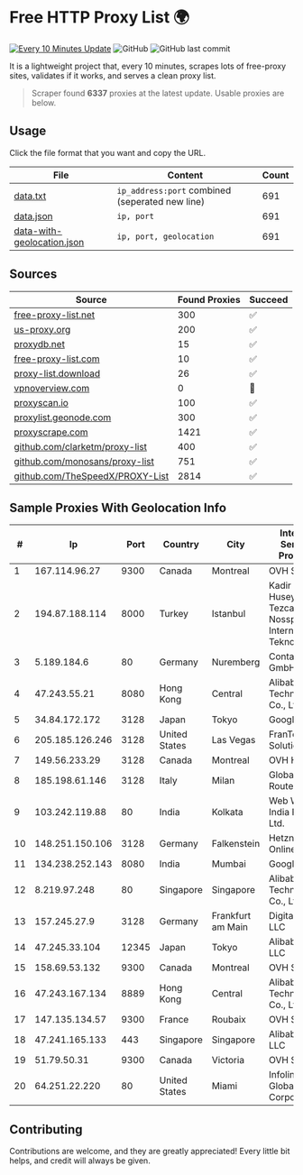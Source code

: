 
# Free HTTP Proxy List 🌍

[![Every 10 Minutes Update](https://github.com/mertguvencli/http-proxy-list/actions/workflows/main.yml/badge.svg?branch=main)](https://github.com/mertguvencli/http-proxy-list/actions/workflows/main.yml)
![GitHub](https://img.shields.io/github/license/mertguvencli/http-proxy-list)
![GitHub last commit](https://img.shields.io/github/last-commit/mertguvencli/http-proxy-list)

It is a lightweight project that, every 10 minutes, scrapes lots of free-proxy sites, validates if it works, and serves a clean proxy list.


> Scraper found **6337** proxies at the latest update. Usable proxies are below.

## Usage

Click the file format that you want and copy the URL.


|File|Content|Count|
|----|-------|-----|
|[data.txt](https://raw.githubusercontent.com/mertguvencli/http-proxy-list/main/proxy-list/data.txt)|`ip_address:port` combined (seperated new line)|691|
|[data.json](https://raw.githubusercontent.com/mertguvencli/http-proxy-list/main/proxy-list/data.json)|`ip, port`|691|
|[data-with-geolocation.json](https://raw.githubusercontent.com/mertguvencli/http-proxy-list/main/proxy-list/data-with-geolocation.json)|`ip, port, geolocation`|691|

## Sources

|Source|Found Proxies|Succeed|
|------|-------------|-------|
|[free-proxy-list.net](https://free-proxy-list.net)|300|✅|
|[us-proxy.org](https://www.us-proxy.org)|200|✅|
|[proxydb.net](http://proxydb.net)|15|✅|
|[free-proxy-list.com](https://free-proxy-list.com/?page=&port=&type%5B%5D=http&type%5B%5D=https&up_time=0&search=Search)|10|✅|
|[proxy-list.download](https://www.proxy-list.download/HTTP)|26|✅|
|[vpnoverview.com](https://vpnoverview.com/privacy/anonymous-browsing/free-proxy-servers)|0|🚫|
|[proxyscan.io](https://www.proxyscan.io)|100|✅|
|[proxylist.geonode.com](https://proxylist.geonode.com/api/proxy-list?limit=300&page=1&sort_by=lastChecked&sort_type=desc&protocols=http,https)|300|✅|
|[proxyscrape.com](https://api.proxyscrape.com/v2/?request=displayproxies&protocol=http&timeout=10000&country=all&ssl=all&anonymity=all)|1421|✅|
|[github.com/clarketm/proxy-list](https://raw.githubusercontent.com/clarketm/proxy-list/master/proxy-list-raw.txt)|400|✅|
|[github.com/monosans/proxy-list](https://raw.githubusercontent.com/monosans/proxy-list/main/proxies/http.txt)|751|✅|
|[github.com/TheSpeedX/PROXY-List](https://raw.githubusercontent.com/TheSpeedX/PROXY-List/master/http.txt)|2814|✅|


## Sample Proxies With Geolocation Info

|#|Ip|Port|Country|City|Internet Service Provider|
|-|--|----|-------|----|-------------------------|
|1|167.114.96.27|9300|Canada|Montreal|OVH SAS|
|2|194.87.188.114|8000|Turkey|Istanbul|Kadir Huseyin Tezcan Nosspeed Internet Teknolojileri|
|3|5.189.184.6|80|Germany|Nuremberg|Contabo GmbH|
|4|47.243.55.21|8080|Hong Kong|Central|Alibaba (US) Technology Co., Ltd.|
|5|34.84.172.172|3128|Japan|Tokyo|Google LLC|
|6|205.185.126.246|3128|United States|Las Vegas|FranTech Solutions|
|7|149.56.233.29|3128|Canada|Montreal|OVH Hosting|
|8|185.198.61.146|3128|Italy|Milan|Global Router LLC|
|9|103.242.119.88|80|India|Kolkata|Web Werks India Pvt. Ltd.|
|10|148.251.150.106|3128|Germany|Falkenstein|Hetzner Online GmbH|
|11|134.238.252.143|8080|India|Mumbai|Google LLC|
|12|8.219.97.248|80|Singapore|Singapore|Alibaba (US) Technology Co., Ltd.|
|13|157.245.27.9|3128|Germany|Frankfurt am Main|DigitalOcean, LLC|
|14|47.245.33.104|12345|Japan|Tokyo|Alibaba.com LLC|
|15|158.69.53.132|9300|Canada|Montreal|OVH SAS|
|16|47.243.167.134|8889|Hong Kong|Central|Alibaba (US) Technology Co., Ltd.|
|17|147.135.134.57|9300|France|Roubaix|OVH SAS|
|18|47.241.165.133|443|Singapore|Singapore|Alibaba.com LLC|
|19|51.79.50.31|9300|Canada|Victoria|OVH SAS|
|20|64.251.22.220|80|United States|Miami|Infolink Global Corporation|



## Contributing

Contributions are welcome, and they are greatly appreciated! Every
little bit helps, and credit will always be given.

